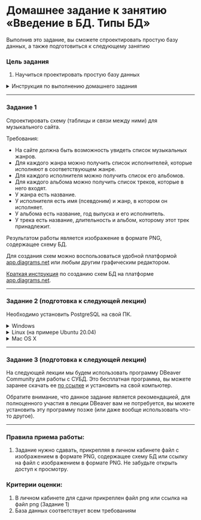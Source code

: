 # Домашнее задание к занятию «Введение в БД. Типы БД»

Выполнив это задание, вы сможете спроектировать простую базу данных, а также подготовиться к следующему занятию

### Цель задания

1. Научиться проектировать простую базу данных

<details>

<summary>Инструкция по выполнению домашнего задания</summary>

Вам встретятся два типа заданий в домашней работе:

- без звёздочки,
- со звёздочкой (*).

Задания без звёздочки обязательны к выполнению и необходимы для получения зачёта.

Задания со звёздочкой дополнительные или повышенной сложности. Выполнять их не обязательно, но работа над ними поможет глубже понять тему.

Домашнее задание состоит из 1-3 заданий для самостоятельного решения. Чтобы их решить, нужны как знания, которые вы получили на вебинаре или в видео, так и навык поиска информации в интернете – самый важный навык программиста.

Любые вопросы по решению задач задавайте преподавателю в чате курса.

</details>

-----

### Задание 1

Спроектировать схему (таблицы и связи между ними) для музыкального сайта.

Требования:

- На сайте должна быть возможность увидеть список музыкальных жанров.
- Для каждого жанра можно получить список исполнителей, которые исполняют в соответствующем жанре.
- Для каждого исполнителя можно получить список его альбомов.
- Для каждого альбома можно получить список треков, которые в него входят.
- У жанра есть название.
- У исполнителя есть имя (псевдоним) и жанр, в котором он исполняет.
- У альбома есть название, год выпуска и его исполнитель.
- У трека есть название, длительность и альбом, которому этот трек принадлежит.

Результатом работы является изображение в формате PNG, содержащее схему БД.

Для создания схем можно воспользоваться удобной платформой [app.diagrams.net](https://app.diagrams.net/) или любым другим графическим редактором.

[Краткая инструкция](https://github.com/netology-code/sqlcpp-homeworks/blob/main/common/readme.md) по созданию схем БД на платформе [app.diagrams.net](https://app.diagrams.net/).

------

### Задание 2 (подготовка к следующей лекции)

Необходимо установить PostgreSQL на свой ПК.

<details>

<summary>Windows</summary>

[Видео-инструкция](https://embed.new.video/uyjUq9B3qYo6BbbkzG71Ny)

[Ссылка на PostgreSQL для Windows](https://www.enterprisedb.com/downloads/postgres-postgresql-downloads)

</details>

<details>

<summary>Linux (на примере Ubuntu 20.04)</summary>

[Видео-инструкция](https://embed.new.video/cRQW4Z2YnxZUxzKRLWwnPF)

Команды для установки:

```bash
# PostgreSQL
sudo apt update && sudo apt install postgresql-12

# pgAdmin4
wget --quiet -O - https://www.postgresql.org/media/keys/ACCC4CF8.asc | sudo apt-key add -
echo "deb http://apt.postgresql.org/pub/repos/apt/ `lsb_release -cs`-pgdg main" |sudo tee  /etc/apt/sources.list.d/pgdg.list
sudo apt update && sudo apt install pgadmin4
```

</details>

<details>

<summary>Mac OS X</summary>

[Видео-инструкция](https://kinescope.io/80f47a42-67a5-4e6e-9dbf-a4cc1ad1e799)

Команды для установки:

```bash
brew install postgres

postgres -V

pg_ctl -D /usr/local/var/postgres start

createuser -P -s postgres
```
  
</details>

------

### Задание 3 (подготовка к следующей лекции)

На следующей лекции мы будем использовать программу DBeaver Community для работы с СУБД. Это бесплатная программа, вы можете заранее скачать ее [по ссылке](https://dbeaver.io/download/) и установить на свой компьютер.

Обратите внимание, что данное задание является рекомендацией, для полноценного участия в лекции DBeaver вам не потребуется, вы можете установить эту программу позже (или даже вообще использовать что-то другое).

------

### Правила приема работы:

1. Задание нужно сдавать, прикрепляя в личном кабинете файл с изображением в формате PNG, содержащее схему БД или ссылку на файл с изображением в формате PNG. Не забудьте открыть доступ к просмотру.

### Критерии оценки:

1. В личном кабинете для сдачи прикреплен файл png или ссылка на файл png (Задание 1)
2. База данных соответствует всем требованиям
